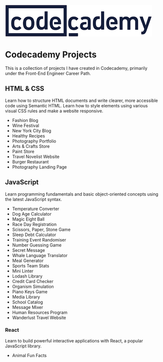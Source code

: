 ![Image](https://github.com/yarovit-developer/codecademy-projects/blob/main/codecademy_logo.png?raw=true)

# Codecademy Projects

This is a collection of projects I have created in Codecademy, primarily under the Front-End Engineer Career Path.

## HTML & CSS
Learn how to structure HTML documents and write clearer, more accessible code using Semantic HTML. Learn how to style elements using various visual CSS rules and make a website responsive.

- Fashion Blog
- Wine Festival
- New York City Blog
- Healthy Recipes
- Photography Portfolio
- Arts & Crafts Store
- Paint Store
- Travel Novelist Website
- Burger Restaurant
- Photography Landing Page

## JavaScript
Learn programming fundamentals and basic object-oriented concepts using the latest JavaScript syntax.

- Temperature Converter
- Dog Age Calculator
- Magic Eight Ball
- Race Day Registration
- Scissors, Paper, Stone Game
- Sleep Debt Calculator
- Training Event Randomiser
- Number Guessing Game
- Secret Message
- Whale Language Translator
- Meal Generator
- Sports Team Stats
- Mini Linter
- Lodash Library
- Credit Card Checker
- Organism Simulation
- Piano Keys Game
- Media Library
- School Catalog
- Message Mixer
- Human Resources Program
- Wanderlust Travel Website

### React
Learn to build powerful interactive applications with React, a popular JavaScript library.

- Animal Fun Facts
